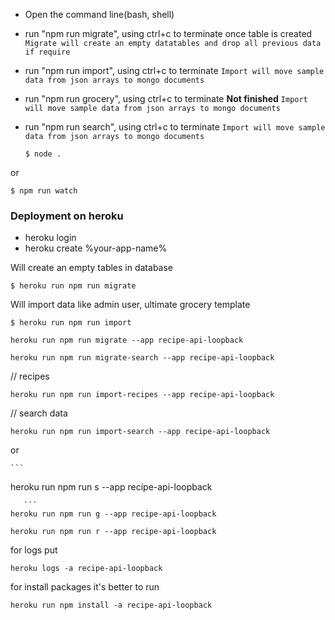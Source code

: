 
- Open the command line(bash, shell)

- run "npm run migrate", using ctrl+c to terminate once table is created
`Migrate will create an empty datatables and drop all previous data if require`

- run "npm run import", using ctrl+c to terminate
`Import will move sample data from json arrays to mongo documents`

- run "npm run grocery", using ctrl+c to terminate **Not finished**
`Import will move sample data from json arrays to mongo documents`


- run "npm run search", using ctrl+c to terminate
`Import will move sample data from json arrays to mongo documents`


  ```
  $ node .
  ```

 or

 ```
 $ npm run watch
 ```



### Deployment on heroku

 - heroku login
 - heroku create %your-app-name%



 Will create an empty tables in database
 ```
 $ heroku run npm run migrate
 ```

 Will import data like admin user, ultimate grocery template
 ```
 $ heroku run npm run import
 ```


  ```
 heroku run npm run migrate --app recipe-api-loopback

  ```

  ```
 heroku run npm run migrate-search --app recipe-api-loopback

  ```
 // recipes

  ```
 heroku run npm run import-recipes --app recipe-api-loopback

  ```
 // search data

  ```
 heroku run npm run import-search --app recipe-api-loopback

  ```

  or

    ```
 heroku run npm run s --app recipe-api-loopback

  ```
     ```
 heroku run npm run g --app recipe-api-loopback

  ```
   ```
 heroku run npm run r --app recipe-api-loopback

  ```

  for logs put
  ```
  heroku logs -a recipe-api-loopback
```
for install packages it's better to run
```
heroku run npm install -a recipe-api-loopback
```

